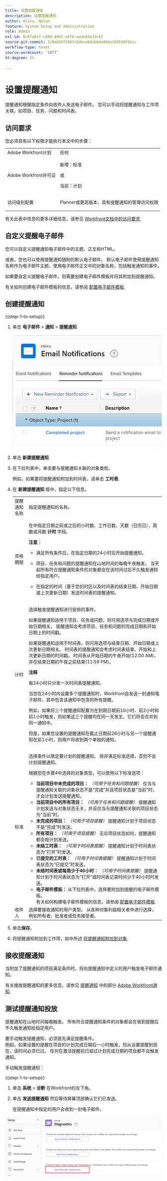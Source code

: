 ```yaml
---
title: 设置提醒通知
description: 设置提醒通知
author: Alina, Nolan
feature: System Setup and Administration
role: Admin
exl-id: 6c0fa8af-cd89-4941-a6f6-aa4e84a7dc67
source-git-commit: 1c0a656f2603c5decabd2bb4e88da1b9530f9e1c
workflow-type: tm+mt
source-wordcount: '1077'
ht-degree: 2%

---
```


# 设置提醒通知

<!-- Audited: 1/2024 -->

提醒通知根据指定条件向收件人发送电子邮件。 您可以手动将提醒通知与工作项关联，如项目、任务、问题和时间表。

<!--
DRAFTED IN FLARE:
An example of how this can be used would be helpful here and/or in the section </span>
<a href="../../../workfront-basics/using-notifications/wf-notifications.md#reminder-notifications" class="MCXref xref">Reminder notifications</a>
 in </span>
<a href="../../../workfront-basics/using-notifications/wf-notifications.md" class="MCXref xref">Adobe Workfront notifications</a>

-->

## 访问要求

您必须具有以下权限才能执行本文中的步骤：

<table style="table-layout:auto"> 
 <col> 
 <col> 
 <tbody> 
  <tr> 
   <td role="rowheader">Adobe Workfront计划</td> 
   <td>任何</td> 
  </tr> 
  <tr> 
   <td role="rowheader">Adobe Workfront许可证</td> 
   <td> <p>新增：标准 </p>
 <p>或</p> 
<p>当前：计划</p> 
</td> 
  </tr> 
  <tr> 
   <td role="rowheader">访问级别配置</td> 
   <td> <p>Planner或更高版本，具有提醒通知的管理访问权限</p></td> 
  </tr> 
 </tbody> 
</table>

有关此表中信息的更多详细信息，请参见 [Workfront文档中的访问要求](/help/quicksilver/administration-and-setup/add-users/access-levels-and-object-permissions/access-level-requirements-in-documentation.md).

## 自定义提醒电子邮件

您可以自定义提醒通知电子邮件中的主题、正文和HTML。

或者，您也可以使用提醒通知随附的默认电子邮件。 默认电子邮件使用提醒通知名称作为电子邮件主题，使用电子邮件正文中的对象名称，包括触发通知的事件。

如果要自定义提醒电子邮件，则需要创建电子邮件模板并将其附加到提醒通知。

有关如何创建电子邮件模板的信息，请参阅 [配置电子邮件模板](../../../administration-and-setup/manage-workfront/emails/configure-email-templates.md).

## 创建提醒通知

{{step-1-to-setup}}

1. 单击 **电子邮件** > **通知** > **提醒通知**.

   ![](assets/remider-notifications-tab-in-setup-email-notifications-area.png)

1. 单击 **新建提醒通知**.

1. 在下拉列表中，单击要与提醒通知关联的对象类型。

   例如，如果要将提醒通知附加到时间表，请单击 **工时表**.

1. 在 **新建提醒通知** 框中，指定以下信息。

   <table style="table-layout:auto"> 
    <col> 
    <col> 
    <tbody> 
     <tr> 
      <td role="rowheader">提醒通知名称</td> 
      <td>指定提醒通知的名称。</td> 
     </tr> 
     <tr> 
      <td role="rowheader">资格期限</td> 
      <td> <p>在中指定日期之前或之后的小时数、工作日数、天数（日历日）、周数或月数 <strong>计时</strong> 字段。</p> <p><b>注意</b>：  
        <ul> 
         <li> <p>满足所有条件后，在指定日期的24小时后开始提醒通知。</p> </li> 
         <li> <p>项目、任务和问题的提醒通知在山地时间的每晚午夜触发。 当天起所有符合提醒通知条件的对象都会在该时间过后不久触发通知给指定用户。</p> </li> 
         <li> <p>在指定的时间（基于您的时区以及时间表的结束日期、开始日期或上次更新日期）发送时间表的提醒通知。</p> </li> 
        </ul> </p> </td> 
     </tr> 
     <tr> 
      <td role="rowheader">计时</td> 
      <td> <p>选择触发提醒通知进行安排的事件。</p> <p>如果提醒通知适用于项目、任务或问题，则可用选项与完成日期或开始日期相关。 提醒通知会考虑项目、任务和问题的完成日期和开始日期上的时间戳。</p>

   <p>如果提醒通知适用于时间表，则可用选项与结束日期、开始日期或上次更新日期相关。 时间表的提醒通知会考虑时间表结束、开始和上次更新日期的时间戳。 时间表从开始日期的午夜开始(12:00 AM)，并在结束日期的午夜之前结束(11:59 PM)。</p>

   <p><b>注释</b></p>
      <p>每24小时只分发一次时间表提醒通知。</p> <p>当您在24小时内设置多个提醒通知时，Workfront会发送一封通知电子邮件，其中包含该通知中包含的所有提醒。</p>
      <p>例如，如果将三个提醒通知配置为在到期日期前10小时、前2小时和前1小时触发，则如果这三个提醒均在同一天发生，它们将会合并到同一通知中。</p> <p>但是，如果您设置的提醒通知在截止日期前26小时与另一个提醒通知在前1小时，则用户将收到两个单独的通知。 </p>

   </td> 
     </tr> 
     <tr> 
      <td role="rowheader">标准</td> 
      <td> <p>选择条件以限定要计划的提醒通知。 除非满足标准选择，否则不会计划提醒通知。</p> <p>根据您在步骤4中选择的对象类型，可以使用以下标准选项：</p> 
       <ul> 
        <li><strong>当前项目中未完成的项目：</strong> <i>（可用于任务和问题提醒）</i> 仅当与提醒通知关联的对象状态不是“完成”并且项目状态是“当前”时，才会计划发送提醒通知。</li> 
        <li><strong>当前项目中的所有项目：</strong> <i>（可用于任务和问题提醒）</i> 提醒通知计划发送与对象状态无关，并且仅当与提醒通知关联的项目状态为“当前”时。</li> 
        <li><strong>未完成的项目：</strong> <i>（可用于项目提醒）</i> 提醒通知计划于项目状态不是“完成”时发送。</li> 
        <li><strong>所有项目：</strong> <i>（可用于项目提醒）</i> 无论项目状态如何，提醒通知都会按计划发送。</li> 
        <li><strong>未结工时表：</strong> <i>（可用于时间表提醒）</i> 提醒通知计划于时间表状态为“打开”时发送。</li> 
        <li><strong>已提交的工时表：</strong> <i>（可用于时间表提醒）</i> 提醒通知计划于时间表状态为“已提交”时发送。</li> 
        <li><strong>未结时间表或每周少于40小时：</strong> <i>（可用于时间表提醒）</i> 提醒通知计划于时间表状态为“打开”或时间表记录时间少于40小时时发送。</li> 
        <li><strong>电子邮件模板：</strong> 从下拉列表中，选择要附加到提醒的电子邮件模板。<br>有关如何构建电子邮件模板的信息，请参阅 <a href="../../../administration-and-setup/manage-workfront/emails/configure-email-templates.md" class="MCXref xref">配置电子邮件模板</a>.</li> 
       </ul> </td> 
     </tr> 
     <tr> 
      <td role="rowheader">收件人</td> 
      <td>选择要接收通知的用户类型。 从各种对象利益相关者中进行选择，例如所有者、批准者或任务接受者。</td> 
     </tr> 
    </tbody> 
   </table>

1. 单击&#x200B;**保存**。
1. 将提醒通知附加到工作项，如中所述 [将提醒通知附加到对象](../../../workfront-basics/using-notifications/attach-reminder-notification-object.md).

## 接收提醒通知

当附加了提醒通知的项目满足条件时，将向提醒通知中定义的用户触发电子邮件通知。

有关接收提醒通知的更多信息，请参见 [提醒通知](../../../workfront-basics/using-notifications/wf-notifications.md#reminder-notifications) 中的部分 [Adobe Workfront通知](../../../workfront-basics/using-notifications/wf-notifications.md).

## 测试提醒通知投放

提醒通知在山地时间每晚触发。 所有符合提醒通知条件的对象都会在收到提醒后不久触发通知给指定用户。

要手动触发提醒通知，必须首先满足提醒条件。\
例如，如果设置的提醒在项目的计划完成日期后一小时触发，则从设置提醒到现在，该时间必须已过。 任何在激活提醒前已超过计划完成日期的项目都不会触发通知。

手动触发提醒通知：

{{step-1-to-setup}}

1. 单击 **系统** > **诊断** 在Workfront的左下角。

1. 单击 **发送提醒通知** 然后等待屏幕顶部确认它们已发送。

   在提醒通知中指定的用户会收到一封电子邮件。

![](assets/reminder-test.png)